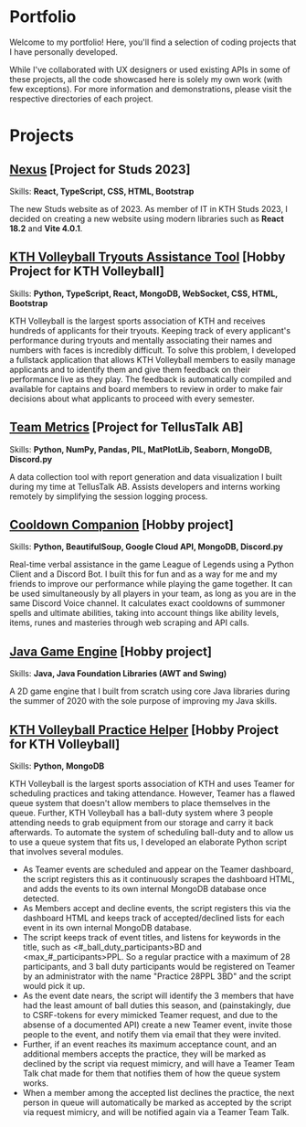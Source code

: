 # Portfolio 
Welcome to my portfolio! Here, you'll find a selection of coding projects that I have personally developed. 

While I've collaborated with UX designers or used existing APIs in some of these projects, all the code showcased here is solely my own work (with few exceptions). For more information and demonstrations, please visit the respective directories of each project.

# Projects

## [Nexus](https://github.com/wbigert/portfolio/tree/main/nexus) [Project for Studs 2023]
Skills: **React, TypeScript, CSS, HTML, Bootstrap**

The new Studs website as of 2023. As member of IT in KTH Studs 2023, I decided on creating a new website using modern libraries such as **React 18.2** and **Vite 4.0.1**.

## [KTH Volleyball Tryouts Assistance Tool](https://github.com/wbigert/portfolio/tree/main/kthvb-teamer) [Hobby Project for KTH Volleyball]
Skills: **Python, TypeScript, React, MongoDB, WebSocket, CSS, HTML, Bootstrap**

KTH Volleyball is the largest sports association of KTH and receives hundreds of applicants for their tryouts. Keeping track of every applicant's performance during tryouts and mentally associating their names and numbers with faces is incredibly difficult. To solve this problem, I developed a fullstack application that allows KTH Volleyball members to easily manage applicants and to identify them and give them feedback on their performance live as they play. The feedback is automatically compiled and available for captains and board members to review in order to make fair decisions about what applicants to proceed with every semester.

## [Team Metrics](https://github.com/wbigert/portfolio/tree/main/team-metrics) [Project for TellusTalk AB]
Skills: **Python, NumPy, Pandas, PIL, MatPlotLib, Seaborn, MongoDB, Discord.py**

A data collection tool with report generation and data visualization I built during my time at TellusTalk AB. Assists developers and interns working remotely by simplifying the session logging process.

## [Cooldown Companion](https://github.com/wbigert/portfolio/tree/main/cooldown-companion) [Hobby project]
Skills: **Python, BeautifulSoup, Google Cloud API, MongoDB, Discord.py**

Real-time verbal assistance in the game League of Legends using a Python Client and a Discord Bot. I built this for fun and as a way for me and my friends to improve our  performance while playing the game together. It can be used simultaneously by all players in your team, as long as you are in the same Discord Voice channel. It calculates exact cooldowns of summoner spells and ultimate abilities, taking into account things like ability levels, items, runes and masteries through web scraping and API calls.

## [Java Game Engine](https://github.com/wbigert/portfolio/tree/main/java-game-engine) [Hobby project]
Skills: **Java, Java Foundation Libraries (AWT and Swing)**

A 2D game engine that I built from scratch using core Java libraries during the summer of 2020 with the sole purpose of improving my Java skills.

## [KTH Volleyball Practice Helper](https://github.com/wbigert/portfolio/tree/main/kthvb-teamer) [Hobby Project for KTH Volleyball]
Skills: **Python, MongoDB**

KTH Volleyball is the largest sports association of KTH and uses Teamer for scheduling practices and taking attendance. However, Teamer has a flawed queue system that doesn't allow members to place themselves in the queue. Further, KTH Volleyball has a ball-duty system where 3 people attending needs to grab equipment from our storage and carry it back afterwards. To automate the system of scheduling ball-duty and to allow us to use a queue system that fits us, I developed an elaborate Python script that involves several modules.
- As Teamer events are scheduled and appear on the Teamer dashboard, the script registers this as it continuously scrapes the dashboard HTML, and adds the events to its own internal MongoDB database once detected.
- As Members accept and decline events, the script registers this via the dashboard HTML and keeps track of accepted/declined lists for each event in its own internal MongoDB database.
- The script keeps track of event titles, and listens for keywords in the title, such as <\#\_ball\_duty\_participants>BD and <max\_\#\_participants>PPL. So a regular practice with a maximum of 28 participants, and 3 ball duty participants would be registered on Teamer by an administrator with the name "Practice 28PPL 3BD" and the script would pick it up.
- As the event date nears, the script will identify the 3 members that have had the least amount of ball duties this season, and (painstakingly, due to CSRF-tokens for every mimicked Teamer request, and due to the absense of a documented API) create a new Teamer event, invite those people to the event, and notify them via email that they were invited.
- Further, if an event reaches its maximum acceptance count, and an additional members accepts the practice, they will be marked as declined by the script via request mimicry, and will have a Teamer Team Talk chat made for them that notifies them of how the queue system works.
- When a member among the accepted list declines the practice, the next person in queue will automatically be marked as accepted by the script via request mimicry, and will be notified again via a Teamer Team Talk.
